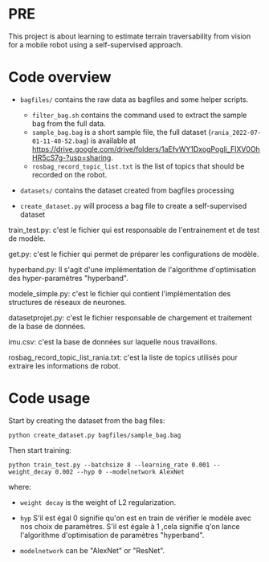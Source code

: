 # PRE

This project is about learning to estimate terrain traversability from vision for a mobile robot using a self-supervised approach.


# Code overview

- `bagfiles/` contains the raw data as bagfiles and some helper scripts.
  - `filter_bag.sh` contains the command used to extract the sample bag from the full data.
  - `sample_bag.bag` is a short sample file, the full dataset (`rania_2022-07-01-11-40-52.bag`) is available at https://drive.google.com/drive/folders/1aEfvWY1DxogPogli_FlXV0OhHR5cS7g-?usp=sharing. 
  - `rosbag_record_topic_list.txt` is the list of topics that should be recorded on the robot. 

- `datasets/` contains the dataset created from bagfiles processing

- `create_dataset.py` will process a bag file to create a self-supervised dataset

train_test.py: c'est le fichier qui est responsable de l'entrainement et de test de modèle.

get.py: c'est le fichier qui permet de préparer les configurations de modèle.

hyperband.py: Il s'agit d'une implémentation de l'algorithme d'optimisation des hyper-paramètres "hyperband".

modele_simple.py: c'est le fichier qui contient l'implémentation des structures de réseaux de neurones.

datasetprojet.py: c'est le fichier responsable de chargement et  traitement de la base de données.

imu.csv: c'est la base de données sur laquelle nous travaillons.

rosbag_record_topic_list_rania.txt: c'est la liste de topics utilisés pour extraire les informations de robot.



# Code usage

Start by creating the dataset from the bag files:

`python create_dataset.py bagfiles/sample_bag.bag`

Then start training:

`python train_test.py --batchsize 8 --learning_rate 0.001 --weight_decay 0.002 --hyp 0 --modelnetwork AlexNet`

where:

- `weight decay` is the weight of L2 regularization.

- `hyp` S'il est égal 0 signifie qu'on est en train de vérifier le modèle avec nos choix de paramètres. S'il est égale à 1 ,cela signifie q'on lance l'algorithme d'optimisation de paramètres "hyperband".

- `modelnetwork` can be "AlexNet" or "ResNet".

